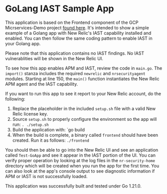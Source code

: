 # GoLang IAST Sample App

This application is based on the Frontend component of the GCP Micrservices-Demo project [found here](https://github.com/GoogleCloudPlatform/microservices-demo).  It's intended to show a simple example of a Golang app with New Relic's IAST capability installed and enabled.  You can then follow the same coding pattern to enable IAST in your Golang app.

Please note that this application contains no IAST findings. No IAST vulnerablities will be shown in the New Relic UI.

To see how this app enables APM and IAST, review the code in `main.go`.  The `import()` stanza includes the required `newrelic` and `nrsecurityagent` modules.  Starting at line 150, the `main()` function instantiates the New Relic APM agent and the IAST capability.

If you want to run this app to see it report to your New Relic account, do the following:

1. Replace the placeholder in the included `setup.sh` file with a valid New Relic license key.
1. Source `setup.sh` to properly configure the environment so the app will run:
    `. ./setup.sh`
1. Build the application with:
    `go build
1. When the build is complete, a binary called `frontend` should have been created.  Run it as follows:
    `./frontend`

You should then be able to go into the New Relic UI and see an application called `Test-GoApp` and see it appear in the IAST portion of the UI.  You can verify proper operation by looking at the log files in the `nr-security-home` directory which will be created when you run the app for the first time.  You can also look at the app's console output to see diagnostic information if APM or IAST is not successfully loaded.

This application was successfully built and tested under Go 1.21.0.
